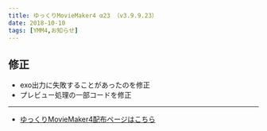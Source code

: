 ```yaml
---
title: ゆっくりMovieMaker4 α23 （v3.9.9.23）
date: 2018-10-10
tags: [YMM4,お知らせ]
---
```

## 修正
- exo出力に失敗することがあったのを修正
- プレビュー処理の一部コードを修正

---

- [ゆっくりMovieMaker4配布ページはこちら](../index.md)
